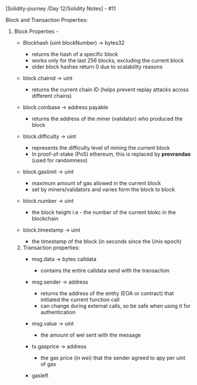 
[Solidity-journey /Day 12/Solidity Notes] - #11


Block and Transaction Properties:

1. Block Properties - 
    - Blockhash (uint blockNumber) -> bytes32
        - returns the hash of a specific block 
        - works only for the last 256 blocks, excluding the current block 
        - older block hashes return 0 due to scalability reasons 
    
    - block.chainid -> uint 
        - returns the current chain ID (helps prevent replay attacks across different chains) 
    
    - block.coinbase -> address payable 
        - returns the address of the miner (validator) who produced the block 
        
    - block.difficulty -> uint 
        - represents the difficulty level of mining the current block
        - In proof-of-stake (PoS) ethereum, this is replaced by **prevrandao** (used for randomness)
    
    - block.gaslimit -> uint 
        - maximum amount of gas allowed in the current block 
        - set by miners/validators and varies form the block to block 
    
    - block.number -> uint 
        - the block height i.e - the number of the current blokc in the blockchain 
    
    -  block.timestamp -> uint 
        - the timestamp of the block (in seconds since the Unix epoch)


    2. Transaction properties: 
        -  msg.data -> bytes calldata 
            - contains the entire calldata send with the transaction 
        
        - msg.sender -> address 
            - returns the address of the entity (EOA or contract) that initiated the current function call 
            - can change during external calls, so be safe when using it for authentication 
        
        - msg.value -> uint 
            - the amount of wei sent with the message
        
        - tx.gasprice -> address 
             - the gas price (in wei) that the sender agreed to apy per uint of gas 
        
         - gasleft